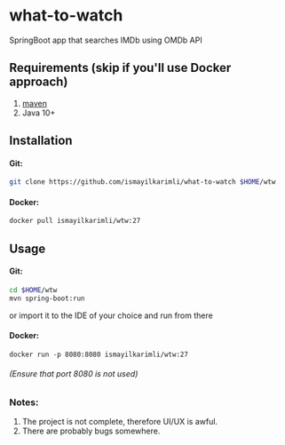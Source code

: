 # what-to-watch

SpringBoot app that searches IMDb using OMDb API

## Requirements (skip if you'll use Docker approach)
1. [maven](https://maven.apache.org/download.cgi)
2. Java 10+

## Installation

#### Git:
```bash
git clone https://github.com/ismayilkarimli/what-to-watch $HOME/wtw
```
#### Docker:
```bash
docker pull ismayilkarimli/wtw:27
```

## Usage
#### Git:
```bash
cd $HOME/wtw
mvn spring-boot:run
```
or import it to the IDE of your choice and run from there

#### Docker:
```
docker run -p 8080:8080 ismayilkarimli/wtw:27
```
###### (Ensure that port 8080 is not used)

### Notes:
1. The project is not complete, therefore UI/UX is awful.
2. There are probably bugs somewhere.
